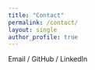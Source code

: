 ```yaml
---
title: "Contact"
permalink: /contact/
layout: single
author_profile: true
---
```

Email / GitHub / LinkedIn
